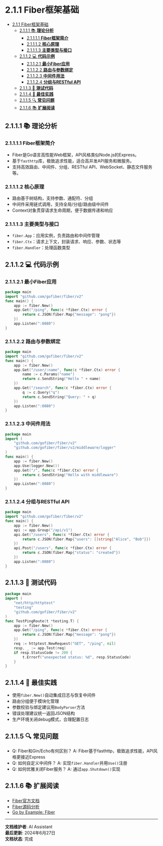 # 2.1.1 Fiber框架基础

<!-- TOC START -->
- [2.1.1 Fiber框架基础](#fiber框架基础)
  - [2.1.1.1 📚 **理论分析**](#📚-**理论分析**)
    - [2.1.1.1.1 **Fiber框架简介**](#**fiber框架简介**)
    - [2.1.1.1.2 **核心原理**](#**核心原理**)
    - [2.1.1.1.3 **主要类型与接口**](#**主要类型与接口**)
  - [2.1.1.2 💻 **代码示例**](#💻-**代码示例**)
    - [2.1.1.2.1 **最小Fiber应用**](#**最小fiber应用**)
    - [2.1.1.2.2 **路由与参数绑定**](#**路由与参数绑定**)
    - [2.1.1.2.3 **中间件用法**](#**中间件用法**)
    - [2.1.1.2.4 **分组与RESTful API**](#**分组与restful-api**)
  - [2.1.1.3 🧪 **测试代码**](#🧪-**测试代码**)
  - [2.1.1.4 🎯 **最佳实践**](#🎯-**最佳实践**)
  - [2.1.1.5 🔍 **常见问题**](#🔍-**常见问题**)
  - [2.1.1.6 📚 **扩展阅读**](#📚-**扩展阅读**)
<!-- TOC END -->














## 2.1.1.1 📚 **理论分析**

### 2.1.1.1.1 **Fiber框架简介**

- Fiber是Go语言高性能Web框架，API风格类似Node.js的Express。
- 基于`fasthttp`库，极致追求性能，适合高并发API服务和微服务。
- 支持高效路由、中间件、分组、RESTful API、WebSocket、静态文件服务等。

### 2.1.1.1.2 **核心原理**

- 路由基于树结构，支持参数、通配符、分组
- 中间件采用链式调用，支持全局/分组/路由级中间件
- Context对象贯穿请求生命周期，便于数据传递和响应

### 2.1.1.1.3 **主要类型与接口**

- `fiber.App`：应用实例，负责路由和中间件管理
- `fiber.Ctx`：请求上下文，封装请求、响应、参数、状态等
- `fiber.Handler`：处理函数类型

## 2.1.1.2 💻 **代码示例**

### 2.1.1.2.1 **最小Fiber应用**

```go
package main
import "github.com/gofiber/fiber/v2"
func main() {
    app := fiber.New()
    app.Get("/ping", func(c *fiber.Ctx) error {
        return c.JSON(fiber.Map{"message": "pong"})
    })
    app.Listen(":8080")
}
```

### 2.1.1.2.2 **路由与参数绑定**

```go
package main
import "github.com/gofiber/fiber/v2"
func main() {
    app := fiber.New()
    app.Get("/user/:name", func(c *fiber.Ctx) error {
        name := c.Params("name")
        return c.SendString("Hello " + name)
    })
    app.Get("/search", func(c *fiber.Ctx) error {
        q := c.Query("q")
        return c.SendString("Query: " + q)
    })
    app.Listen(":8080")
}
```

### 2.1.1.2.3 **中间件用法**

```go
package main
import (
    "github.com/gofiber/fiber/v2"
    "github.com/gofiber/fiber/v2/middleware/logger"
)
func main() {
    app := fiber.New()
    app.Use(logger.New())
    app.Get("/", func(c *fiber.Ctx) error {
        return c.SendString("Hello with middleware")
    })
    app.Listen(":8080")
}
```

### 2.1.1.2.4 **分组与RESTful API**

```go
package main
import "github.com/gofiber/fiber/v2"
func main() {
    app := fiber.New()
    api := app.Group("/api/v1")
    api.Get("/users", func(c *fiber.Ctx) error {
        return c.JSON(fiber.Map{"users": []string{"Alice", "Bob"}})
    })
    api.Post("/users", func(c *fiber.Ctx) error {
        return c.JSON(fiber.Map{"status": "created"})
    })
    app.Listen(":8080")
}
```

## 2.1.1.3 🧪 **测试代码**

```go
package main
import (
    "net/http/httptest"
    "testing"
    "github.com/gofiber/fiber/v2"
)
func TestPingRoute(t *testing.T) {
    app := fiber.New()
    app.Get("/ping", func(c *fiber.Ctx) error {
        return c.JSON(fiber.Map{"message": "pong"})
    })
    req := httptest.NewRequest("GET", "/ping", nil)
    resp, _ := app.Test(req)
    if resp.StatusCode != 200 {
        t.Errorf("unexpected status: %d", resp.StatusCode)
    }
}
```

## 2.1.1.4 🎯 **最佳实践**

- 使用`fiber.New()`自动集成日志与恢复中间件
- 路由分组便于模块化管理
- 参数校验与绑定建议用`BodyParser`方法
- 错误处理建议统一返回JSON结构
- 生产环境关闭debug模式，合理配置日志

## 2.1.1.5 🔍 **常见问题**

- Q: Fiber和Gin/Echo有何区别？
  A: Fiber基于fasthttp，极致追求性能，API风格更接近Express
- Q: 如何自定义中间件？
  A: 实现`fiber.Handler`并用`Use()`注册
- Q: 如何优雅关闭Fiber服务？
  A: 通过`app.Shutdown()`实现

## 2.1.1.6 📚 **扩展阅读**

- [Fiber官方文档](https://docs.gofiber.io/)
- [Fiber源码分析](https://github.com/gofiber/fiber)
- [Go by Example: Fiber](https://gobyexample.com/fiber)

---

**文档维护者**: AI Assistant  
**最后更新**: 2024年6月27日  
**文档状态**: 完成
